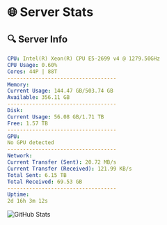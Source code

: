 # 🌐 Server Stats
## 🔍 Server Info
```yaml
CPU: Intel(R) Xeon(R) CPU E5-2699 v4 @ 1279.50GHz
CPU Usage: 0.60%
Cores: 44P | 88T
-----------------------------------
Memory:
Current Usage: 144.47 GB/503.74 GB
Available: 356.11 GB
-----------------------------------
Disk:
Current Usage: 56.08 GB/1.71 TB
Free: 1.57 TB
-----------------------------------
GPU:
No GPU detected
-----------------------------------
Network:
Current Transfer (Sent): 20.72 MB/s
Current Transfer (Received): 121.99 KB/s
Total Sent: 6.15 TB
Total Received: 69.53 GB
-----------------------------------
Uptime:
2d 16h 3m 12s
```
![GitHub Stats](https://img.shields.io/badge/Updated-2025-03-10_13:26:01-blue)